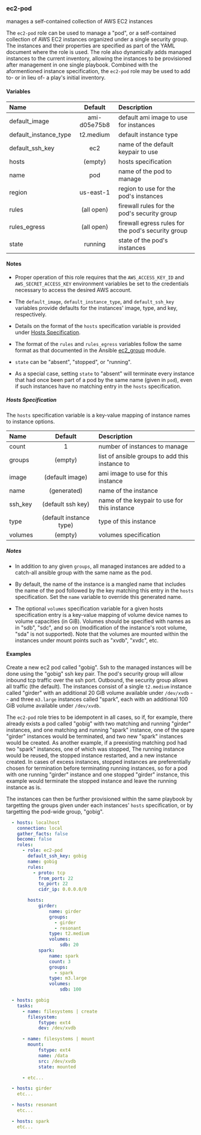 
### ec2-pod
manages a self-contained collection of AWS EC2 instances

The `ec2-pod` role can be used to manage a "pod", or a self-contained collection
of AWS EC2 instances organized under a single security group.  The instances and
their properties are specified as part of the YAML document where the role is
used.  The role also dynamically adds managed instances to the current
inventory, allowing the instances to be provisioned after management in one
single playbook.  Combined with the aformentioned instance specification, the
`ec2-pod` role may be used to add to- or in lieu of- a play's initial
inventory.

#### Variables

|Name                 |Default       |Description                                       |
|:--------------------|:------------:|:-------------------------------------------------|
|default_image        |ami-d05e75b8  |default ami image to use for instances            |
|default_instance_type|t2.medium     |default instance type                             |
|default_ssh_key      |ec2           |name of the default keypair to use                |
|hosts                |(empty)       |hosts specification                               |
|name                 |pod           |name of the pod to manage                         |
|region               |us-east-1     |region to use for the pod's instances             |
|rules                |(all open)    |firewall rules for the pod's security group       |
|rules_egress         |(all open)    |firewall egress rules for the pod's security group|
|state                |running       |state of the pod's instances                      |

#### Notes

  - Proper operation of this role requires that the `AWS_ACCESS_KEY_ID` and
    `AWS_SECRET_ACCESS_KEY` environment variables be set to the credentials
    necessary to access the desired AWS account.

  - The `default_image`, `default_instance_type`, and `default_ssh_key`
    variables provide defaults for the instances' image, type, and key,
    respectively.

  - Details on the format of the `hosts` specification variable is provided
    under [Hosts Specification](#hosts-specification).

  - The format of the `rules` and `rules_egress` variables follow the same
    format as that documented in the Ansible
    [ec2_group](http://docs.ansible.com/ansible/ec2_group_module.html) module.

  - `state` can be "absent", "stopped", or "running".

  - As a special case, setting `state` to "absent" will terminate every instance
    that had once been part of a pod by the same name (given in `pod`),
    even if such instances have no matching entry in the `hosts` specification.

##### Hosts Specification

The `hosts` specification variable is a key-value mapping of instance names to
instance options.

|Name   |Default                |Description                                   |
|:------|:---------------------:|:---------------------------------------------|
|count  |1                      |number of instances to manage                 |
|groups |(empty)                |list of ansible groups to add this instance to|
|image  |(default image)        |ami image to use for this instance            |
|name   |(generated)            |name of the instance                          |
|ssh_key|(default ssh key)      |name of the keypair to use for this instance  |
|type   |(default instance type)|type of this instance                         |
|volumes|(empty)                |volumes specification                         |

##### Notes

  - In addition to any given `groups`, all managed instances are added to a
    catch-all ansible group with the same name as the pod.

  - By default, the name of the instance is a mangled name that includes the
    name of the pod followed by the key matching this entry in the `hosts`
    specification.  Set the `name` variable to override this generated name.

  - The optional `volumes` specification variable for a given hosts
    specification entry is a key-value mapping of volume device names to volume
    capacities (in GiB).  Volumes should be specified with names as in "sdb",
    "sdc", and so on (modification of the instance's root volume, "sda" is not
    supported).  Note that the volumes are mounted within the instances under
    mount points such as "xvdb", "xvdc", etc.

#### Examples

Create a new ec2 pod called "gobig".  Ssh to the managed instances will be done
using the "gobig" ssh key pair.  The pod's security group will allow inbound tcp
traffic over the ssh port.  Outbound, the security group allows all traffic (the
default).  The instances consist of a single `t2.medium` instance called
"girder" with an additional 20 GiB volume available under `/dev/xvdb` -- and
three `m3.large` instances called "spark", each with an additional 100 GiB
volume available under `/dev/xvdb`.

The `ec2-pod` role tries to be idempotent in all cases, so if, for example,
there already exists a pod called "gobig" with two matching and running "girder"
instances, and one matching and running "spark" instance, one of the spare
"girder" instances would be terminated, and two new "spark" instances would be
created.  As another example, if a preexisting matching pod had two "spark"
instances, one of which was stopped, The running instance would be reused, the
stopped instance restarted, and a new instance created.  In cases of excess
instances, stopped instances are preferentially chosen for termination before
terminating running instances, so for a pod with one running "girder" instance
and one stopped "girder" instance, this example would terminate the stopped
instance and leave the running instance as is.

The instances can then be further provisioned within the same playbook by
targetting the groups given under each instances' `hosts` specification, or by
targetting the pod-wide group, "gobig".

```YAML
  - hosts: localhost
    connection: local
    gather_facts: false
    become: false
    roles:
      - role: ec2-pod
        default_ssh_key: gobig
        name: gobig
        rules:
          - proto: tcp
            from_port: 22
            to_port: 22
            cidr_ip: 0.0.0.0/0

        hosts:
            girder:
                name: girder
                groups:
                  - girder
                  - resonant
                type: t2.medium
                volumes:
                    sdb: 20
            spark:
                name: spark
                count: 3
                groups:
                  - spark
                type: m3.large
                volumes:
                    sdb: 100

  - hosts: gobig
    tasks:
      - name: filesystems | create
        filesystem:
            fstype: ext4
            dev: /dev/xvdb

      - name: filesystems | mount
        mount:
            fstype: ext4
            name: /data
            src: /dev/xvdb
            state: mounted

      - etc...

  - hosts: girder
    etc...

  - hosts: resonant
    etc...

  - hosts: spark
    etc...
```

